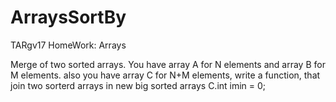 # ArraysSortBy
TARgv17 HomeWork: Arrays

Merge of two sorted arrays. You have array A for N elements and array B for M elements. also you have array C for N+M elements, write a function, that join two sorterd arrays in new big sorted arrays C.int imin = 0;

